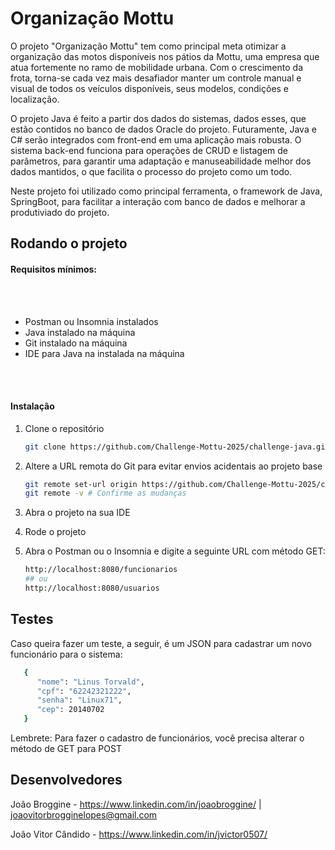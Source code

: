 <h1>Organização Mottu</h1>

<p>
  O projeto "Organização Mottu" tem como principal meta otimizar a organização das motos disponíveis nos pátios da Mottu, uma empresa que atua fortemente no ramo de mobilidade urbana. Com o crescimento da frota, torna-se cada vez mais desafiador manter um controle manual e visual de todos os veículos disponíveis, seus modelos, condições e localização.
</p>

<p>
  O projeto Java é feito a partir dos dados do sistemas, dados esses, que estão contidos no banco de dados Oracle do projeto. Futuramente, Java e C# serão integrados com front-end em uma aplicação mais robusta. O sistema back-end funciona para operações de CRUD e listagem de parâmetros, para garantir uma adaptação e manuseabilidade melhor dos dados mantidos, o que facilita o processo do projeto como um todo. 
</p>

<p>
 Neste projeto foi utilizado como principal ferramenta, o framework de Java, SpringBoot, para facilitar a interação com banco de dados e melhorar a produtiviado do projeto.  
</p>

<h2>Rodando o projeto</h2>

<h4>Requisitos mínimos:</h4>
<br></br>

* Postman ou Insomnia instalados
* Java instalado na máquina
* Git instalado na máquina
* IDE para Java na instalada na máquina
  
<br></br>
<h4>Instalação</h4>

1. Clone o repositório
   ```sh
   git clone https://github.com/Challenge-Mottu-2025/challenge-java.git
   ```
2. Altere a URL remota do Git para evitar envios acidentais ao projeto base
   ```sh
   git remote set-url origin https://github.com/Challenge-Mottu-2025/challenge-java.git.git
   git remote -v # Confirme as mudanças
   ```
3. Abra o projeto na sua IDE
   
4. Rode o projeto
   
5. Abra o Postman ou o Insomnia e digite a seguinte URL com método GET:
   ```sh
   http://localhost:8080/funcionarios
   ## ou
   http://localhost:8080/usuarios
   ```

<h2>Testes</h2>

Caso queira fazer um teste, a seguir, é um JSON para cadastrar um novo funcionário para o sistema:
```sh
   {
      "nome": "Linus Torvald",
      "cpf": "62242321222",
      "senha": "Linux71",
      "cep": 20140702
   }
   ```

Lembrete: Para fazer o cadastro de funcionários, você precisa alterar o método de GET para POST

<h2>Desenvolvedores</h2>

João Broggine - https://www.linkedin.com/in/joaobroggine/ | joaovitorbrogginelopes@gmail.com

João Vitor Cândido - https://www.linkedin.com/in/jvictor0507/
